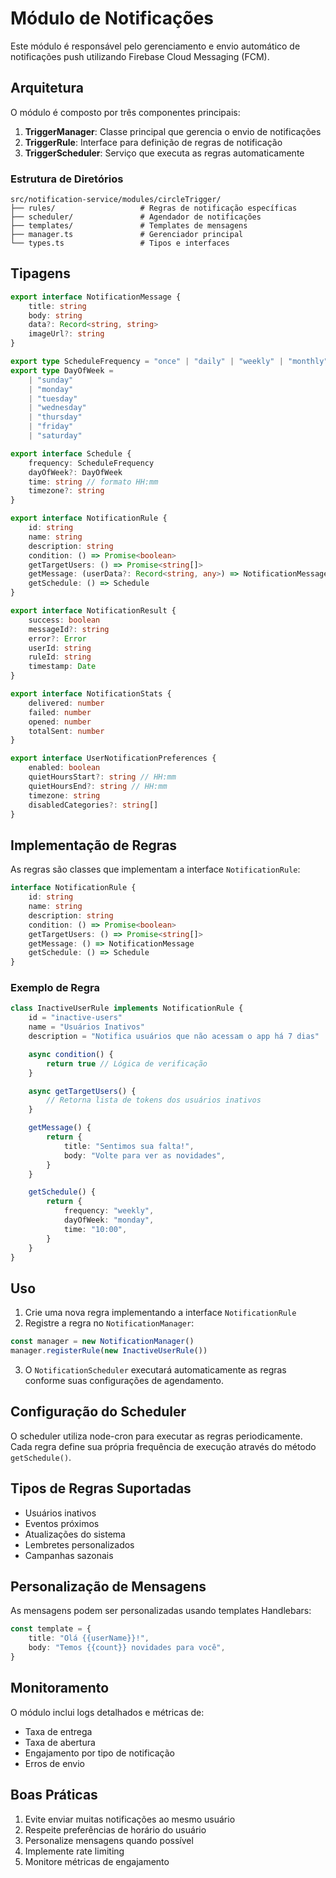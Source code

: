 # Módulo de Notificações

Este módulo é responsável pelo gerenciamento e envio automático de notificações push utilizando Firebase Cloud Messaging (FCM).

## Arquitetura

O módulo é composto por três componentes principais:

1. **TriggerManager**: Classe principal que gerencia o envio de notificações
2. **TriggerRule**: Interface para definição de regras de notificação
3. **TriggerScheduler**: Serviço que executa as regras automaticamente

### Estrutura de Diretórios

```
src/notification-service/modules/circleTrigger/
├── rules/                   # Regras de notificação específicas
├── scheduler/               # Agendador de notificações
├── templates/               # Templates de mensagens
├── manager.ts               # Gerenciador principal
└── types.ts                 # Tipos e interfaces
```

## Tipagens

```typescript
export interface NotificationMessage {
    title: string
    body: string
    data?: Record<string, string>
    imageUrl?: string
}

export type ScheduleFrequency = "once" | "daily" | "weekly" | "monthly"
export type DayOfWeek =
    | "sunday"
    | "monday"
    | "tuesday"
    | "wednesday"
    | "thursday"
    | "friday"
    | "saturday"

export interface Schedule {
    frequency: ScheduleFrequency
    dayOfWeek?: DayOfWeek
    time: string // formato HH:mm
    timezone?: string
}

export interface NotificationRule {
    id: string
    name: string
    description: string
    condition: () => Promise<boolean>
    getTargetUsers: () => Promise<string[]>
    getMessage: (userData?: Record<string, any>) => NotificationMessage
    getSchedule: () => Schedule
}

export interface NotificationResult {
    success: boolean
    messageId?: string
    error?: Error
    userId: string
    ruleId: string
    timestamp: Date
}

export interface NotificationStats {
    delivered: number
    failed: number
    opened: number
    totalSent: number
}

export interface UserNotificationPreferences {
    enabled: boolean
    quietHoursStart?: string // HH:mm
    quietHoursEnd?: string // HH:mm
    timezone: string
    disabledCategories?: string[]
}
```

## Implementação de Regras

As regras são classes que implementam a interface `NotificationRule`:

```typescript
interface NotificationRule {
    id: string
    name: string
    description: string
    condition: () => Promise<boolean>
    getTargetUsers: () => Promise<string[]>
    getMessage: () => NotificationMessage
    getSchedule: () => Schedule
}
```

### Exemplo de Regra

```typescript
class InactiveUserRule implements NotificationRule {
    id = "inactive-users"
    name = "Usuários Inativos"
    description = "Notifica usuários que não acessam o app há 7 dias"

    async condition() {
        return true // Lógica de verificação
    }

    async getTargetUsers() {
        // Retorna lista de tokens dos usuários inativos
    }

    getMessage() {
        return {
            title: "Sentimos sua falta!",
            body: "Volte para ver as novidades",
        }
    }

    getSchedule() {
        return {
            frequency: "weekly",
            dayOfWeek: "monday",
            time: "10:00",
        }
    }
}
```

## Uso

1. Crie uma nova regra implementando a interface `NotificationRule`
2. Registre a regra no `NotificationManager`:

```typescript
const manager = new NotificationManager()
manager.registerRule(new InactiveUserRule())
```

3. O `NotificationScheduler` executará automaticamente as regras conforme suas configurações de agendamento.

## Configuração do Scheduler

O scheduler utiliza node-cron para executar as regras periodicamente. Cada regra define sua própria frequência de execução através do método `getSchedule()`.

## Tipos de Regras Suportadas

-   Usuários inativos
-   Eventos próximos
-   Atualizações do sistema
-   Lembretes personalizados
-   Campanhas sazonais

## Personalização de Mensagens

As mensagens podem ser personalizadas usando templates Handlebars:

```typescript
const template = {
    title: "Olá {{userName}}!",
    body: "Temos {{count}} novidades para você",
}
```

## Monitoramento

O módulo inclui logs detalhados e métricas de:

-   Taxa de entrega
-   Taxa de abertura
-   Engajamento por tipo de notificação
-   Erros de envio

## Boas Práticas

1. Evite enviar muitas notificações ao mesmo usuário
2. Respeite preferências de horário do usuário
3. Personalize mensagens quando possível
4. Implemente rate limiting
5. Monitore métricas de engajamento

